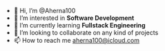 - 👋 Hi, I’m @Aherna100
- 👀 I’m interested in **Software Development**
- 🌱 I’m currently learning **Fullstack Engineering**
- 💞️ I’m looking to collaborate on any kind of projects
- 📫 How to reach me aherna100@icloud.com

<!---
Aherna100/Aherna100 is a ✨ special ✨ repository because its `README.md` (this file) appears on your GitHub profile.
You can click the Preview link to take a look at your changes.
--->
